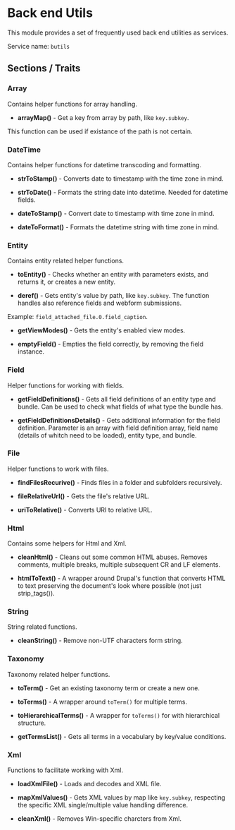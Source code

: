 # Back end Utils

This module provides a set of frequently used back end utilities as services.

Service name: ```butils```

## Sections / Traits

### Array
Contains helper functions for array handling.

- **arrayMap()** - Get a key from array by path, like ```key.subkey```.

This function can be used if existance of the path is not certain.

### DateTime
Contains helper functions for datetime transcoding and formatting.

- **strToStamp()** - Converts date to timestamp with the time zone in mind.

- **strToDate()** - Formats the string date into datetime. Needed for datetime
fields.

- **dateToStamp()** - Convert date to timestamp with time zone in mind.

- **dateToFormat()** - Formats the datetime string with time zone in mind.

### Entity
Contains entity related helper functions.

- **toEntity()** - Checks whether an entity with parameters exists, and returns
it, or creates a new entity.

- **deref()** - Gets entity's value by path, like ```key.subkey```.
The function handles also reference fields and webform submissions.

Example: ```field_attached_file.0.field_caption```.

- **getViewModes()** - Gets the entity's enabled view modes.

- **emptyField()** - Empties the field correctly, by removing the field instance.

### Field
Helper functions for working with fields.

- **getFieldDefinitions()** - Gets all field definitions of an entity type and
bundle. Can be used to check what fields of what type the bundle has.

- **getFieldDefinitionsDetails()** - Gets additional information for the field
definition. Parameter is an array with field definition array, field name 
(details of whitch need to be loaded), entity type, and bundle.

### File
Helper functions to work with files.

- **findFilesRecurive()** - Finds files in a folder and subfolders recursively.

- **fileRelativeUrl()** - Gets the file's relative URL.

- **uriToRelative()** - Converts URI to relative URL.

### Html
Contains some helpers for Html and Xml.

- **cleanHtml()** - Cleans out some common HTML abuses. Removes comments, multiple
breaks, multiple subsequent CR and LF elements.

- **htmlToText()** - A wrapper around Drupal's function that converts HTML to text
preserving the document's look where possible (not just strip_tags()).

### String
String related functions.

- **cleanString()** - Remove non-UTF characters form string.

### Taxonomy
Taxonomy related helper functions.

- **toTerm()** - Get an existing taxonomy term or create a new one.

- **toTerms()** - A wrapper around ```toTerm()``` for multiple terms.

- **toHierarchicalTerms()** - A wrapper for ```toTerms()``` for with hierarchical
structure.

- **getTermsList()** - Gets all terms in a vocabulary by key/value conditions.

### Xml
Functions to facilitate working with Xml.

- **loadXmlFile()** - Loads and decodes and XML file.

- **mapXmlValues()** - Gets XML values by map like ```key.subkey```, respecting
the specific XML single/multiple value handling difference.

- **cleanXml()** - Removes Win-specific charcters from Xml.
